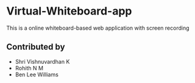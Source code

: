 # Virtual-Whiteboard-app
This is a online whiteboard-based web application with screen recording

## Contributed by

* Shri Vishnuvardhan K
* Rohith N M
* Ben Lee Williams
